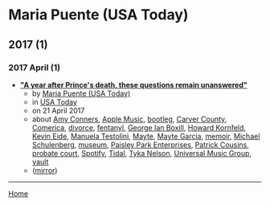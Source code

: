 # Maria Puente (USA Today)

## 2017 (1)

### 2017 April (1)

 - [**"A year after Prince's death, these questions remain unanswered"**](https://usatoday.com/story/life/music/2017/04/20/death-prince-one-year-later-what-do-we-know/100180398/)
    - by [Maria Puente (USA Today)](../../../authors/usa-today/maria-puente/index.md)
    - in [USA Today](../../../publications/u-z/usa-today/index.md)
    - on 21 April 2017
    - about [Amy Conners](../../../topics/amy-conners/index.md), [Apple Music](../../../topics/apple-music/index.md), [bootleg](../../../topics/bootleg/index.md), [Carver County](../../../topics/carver-county/index.md), [Comerica](../../../topics/comerica/index.md), [divorce](../../../topics/divorce/index.md), [fentanyl](../../../topics/fentanyl/index.md), [George Ian Boxill](../../../topics/george-ian-boxill/index.md), [Howard Kornfeld](../../../topics/howard-kornfeld/index.md), [Kevin Eide](../../../topics/kevin-eide/index.md), [Manuela Testolini](../../../topics/manuela-testolini/index.md), [Mayte](../../../topics/mayte/index.md), [Mayte Garcia](../../../topics/mayte-garcia/index.md), [memoir](../../../topics/memoir/index.md), [Michael Schulenberg](../../../topics/michael-schulenberg/index.md), [museum](../../../topics/museum/index.md), [Paisley Park Enterprises](../../../topics/paisley-park-enterprises/index.md), [Patrick Cousins](../../../topics/patrick-cousins/index.md), [probate court](../../../topics/probate-court/index.md), [Spotify](../../../topics/spotify/index.md), [Tidal](../../../topics/tidal/index.md), [Tyka Nelson](../../../topics/tyka-nelson/index.md), [Universal Music Group](../../../topics/universal-music-group/index.md), [vault](../../../topics/vault/index.md)
    - ([mirror](https://web.archive.org/web/*/https://usatoday.com/story/life/music/2017/04/20/death-prince-one-year-later-what-do-we-know/100180398/))

----

[Home](../index.md)
